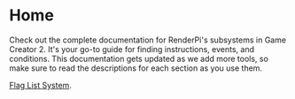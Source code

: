 # Home

Check out the complete documentation for RenderPi's subsystems in Game Creator 2. It's your go-to guide for finding instructions, events, and conditions. This documentation gets updated as we add more tools, so make sure to read the descriptions for each section as you use them.

[Flag List System](/flag_list_system).

